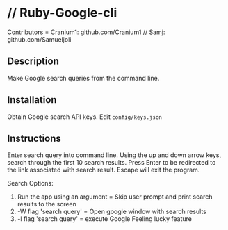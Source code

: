 # // Ruby-Google-cli

Contributors = Cranium1: github.com/Cranium1 // Samj: github.com/Samueljoli

## Description
Make Google search queries from the command line.

## Installation
Obtain Google search API keys. Edit `config/keys.json`

## Instructions
Enter search query into command line. Using the up and down arrow keys, search through the first 10 search results.
Press Enter to be redirected to the link associated with search result.
Escape will exit the program.

Search Options:
1. Run the app using an argument = Skip user prompt and print search results to the screen
2. -W flag 'search query' = Open google window with search results
3. -l flag 'search query' = execute Google Feeling lucky feature


